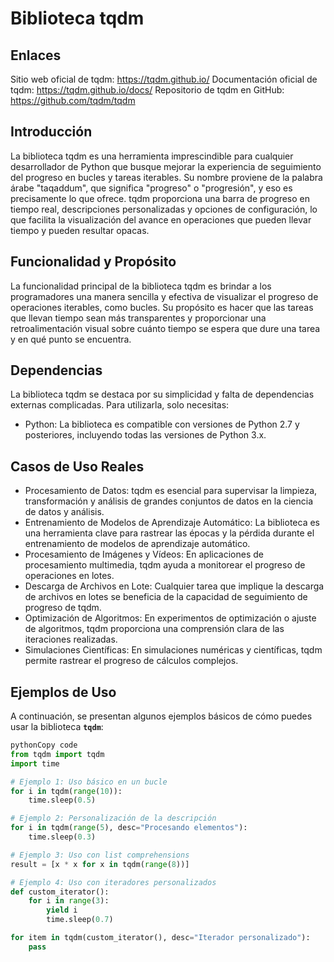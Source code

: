 # Biblioteca tqdm

## Enlaces

Sitio web oficial de tqdm: https://tqdm.github.io/
Documentación oficial de tqdm: https://tqdm.github.io/docs/
Repositorio de tqdm en GitHub: https://github.com/tqdm/tqdm

## Introducción

La biblioteca tqdm es una herramienta imprescindible para cualquier desarrollador de Python que busque mejorar la experiencia de seguimiento del progreso en bucles y tareas iterables. Su nombre proviene de la palabra árabe "taqaddum", que significa "progreso" o "progresión", y eso es precisamente lo que ofrece. tqdm proporciona una barra de progreso en tiempo real, descripciones personalizadas y opciones de configuración, lo que facilita la visualización del avance en operaciones que pueden llevar tiempo y pueden resultar opacas.

## Funcionalidad y Propósito

La funcionalidad principal de la biblioteca tqdm es brindar a los programadores una manera sencilla y efectiva de visualizar el progreso de operaciones iterables, como bucles. Su propósito es hacer que las tareas que llevan tiempo sean más transparentes y proporcionar una retroalimentación visual sobre cuánto tiempo se espera que dure una tarea y en qué punto se encuentra.

## Dependencias

La biblioteca tqdm se destaca por su simplicidad y falta de dependencias externas complicadas. Para utilizarla, solo necesitas:

- Python: La biblioteca es compatible con versiones de Python 2.7 y posteriores, incluyendo todas las versiones de Python 3.x.

## Casos de Uso Reales

- Procesamiento de Datos: tqdm es esencial para supervisar la limpieza, transformación y análisis de grandes conjuntos de datos en la ciencia de datos y análisis.
- Entrenamiento de Modelos de Aprendizaje Automático: La biblioteca es una herramienta clave para rastrear las épocas y la pérdida durante el entrenamiento de modelos de aprendizaje automático.
- Procesamiento de Imágenes y Vídeos: En aplicaciones de procesamiento multimedia, tqdm ayuda a monitorear el progreso de operaciones en lotes.
- Descarga de Archivos en Lote: Cualquier tarea que implique la descarga de archivos en lotes se beneficia de la capacidad de seguimiento de progreso de tqdm.
- Optimización de Algoritmos: En experimentos de optimización o ajuste de algoritmos, tqdm proporciona una comprensión clara de las iteraciones realizadas.
- Simulaciones Científicas: En simulaciones numéricas y científicas, tqdm permite rastrear el progreso de cálculos complejos.

## Ejemplos de Uso

A continuación, se presentan algunos ejemplos básicos de cómo puedes usar la biblioteca **`tqdm`**:

```python
pythonCopy code
from tqdm import tqdm
import time

# Ejemplo 1: Uso básico en un bucle
for i in tqdm(range(10)):
    time.sleep(0.5)

# Ejemplo 2: Personalización de la descripción
for i in tqdm(range(5), desc="Procesando elementos"):
    time.sleep(0.3)

# Ejemplo 3: Uso con list comprehensions
result = [x * x for x in tqdm(range(8))]

# Ejemplo 4: Uso con iteradores personalizados
def custom_iterator():
    for i in range(3):
        yield i
        time.sleep(0.7)

for item in tqdm(custom_iterator(), desc="Iterador personalizado"):
    pass
```
